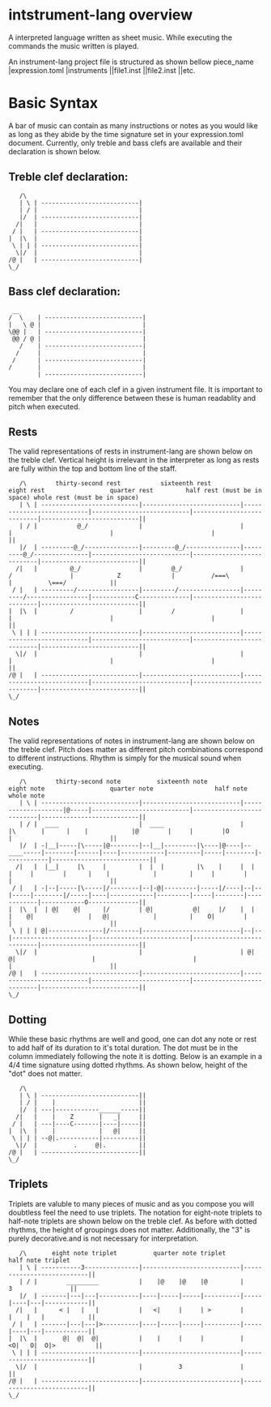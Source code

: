 # intstrument-lang overview
A interpreted language written as sheet music. While executing the commands the music written is played.

An instrument-lang project file is structured as shown bellow
piece_name
|expression.toml
|instruments
||file1.inst
||file2.inst
||etc.

# Basic Syntax
A bar of music can contain as many instructions or notes as you would like as long as they abide by the time signature set in your expression.toml document. Currently, only treble and bass clefs are available and their declaration is shown below.

## Treble clef declaration:

```
   /\
   | \ | ---------------------------|
   | / |                            |
   |/  | ---------------------------|
  /|   |                            |
 / |   | ---------------------------|
|  |\  |                            | 
 \ | | | ---------------------------|
  \|/  |                            | 
/@ |   | ---------------------------|
\_/
```

## Bass clef declaration:

```
 __
/  \    | ---------------------------|
|   \ @ |                            |
\@@ |   | ---------------------------|
 @@ / @ |                            |
   /    | ---------------------------|
  /     |                            | 
 /      | ---------------------------|
/       |                            | 
        | ---------------------------|
```

You may declare one of each clef in a given instrument file. It is important to remember that the only difference between these is human readablity and pitch when executed.

## Rests
The valid representations of rests in instrument-lang are shown below on the treble clef. Vertical height is irrelevant in the interpreter as long as rests are fully within the top and bottom line of the staff.

```
   /\        thirty-second rest           sixteenth rest                eight rest                  quarter rest         half rest (must be in space) whole rest (must be in space)
   | \ | ---------------------------|---------------------------|---------------------------|---------------------------|---------------------------|---------------------------||
   | / |           @_/              |                           |                           |                           |                           |                           ||
   |/  | ---------@_/---------------|---------@_/---------------|---------@_/---------------|---------------------------|---------------------------|---------------------------||
  /|   |         @_/                |        @_/                |          /                |            Z              |          /===\            |          \===/            ||
 / |   | ---------/-----------------|---------/-----------------|---------/-----------------|------------C--------------|---------------------------|---------------------------||
|  |\  |         /                  |        /                  |                           |                           |                           |                           || 
 \ | | | ---------------------------|---------------------------|---------------------------|---------------------------|---------------------------|---------------------------||
  \|/  |                            |                           |                           |                           |                           |                           || 
/@ |   | ---------------------------|---------------------------|---------------------------|---------------------------|---------------------------|---------------------------||
\_/

```

## Notes
The valid representations of notes in instrument-lang are shown below on the treble clef. Pitch does matter as different pitch combinations correspond to different instructions. Rhythm is simply for the musical sound when executing.

```
   /\        thirty-second note          sixteenth note                eight note                  quarter note                 half note                  whole note 
   | \ | ---------------------------|---------------------------|--------------------|@-----|---------------------------|---------------------------|---------------------------||
   | / |  ____                      |  ____                     |           |\       |      |    |            |@        |     |        |O           |                           ||
   |/  | -|__|-----|\-----|@--------|--|__|---------|\----|@----|--____-----|--------|------|----|------------|---------|-----|--------|------------|---------------------------||
  /|   |  |__|     |\     |         |  |  |         |\    |     |  |  |     |        |      |    |            |         |     |        |            |                           ||
 / |   | -|--|-----|\-----|/--------|--|-@|---------|-----|/----|--|--|-----|--------|/-----|----|------------|---------|-----|--------|------------|------------O--------------||
|  |\  |  | @|    @|      |/        | @|           @|     |/    |  |  |    @|               |   @|            |         |    O|        |            |                           || 
 \ | | | @|---------------|/--------|---------------------------|--|--|---------------------|---------------------------|---------------------------|---------------------------||
  \|/  |                            |                           | @| @|                     |                           |                           |                           || 
/@ |   | ---------------------------|---------------------------|---------------------------|---------------------------|---------------------------|---------------------------||
\_/

```

## Dotting
While these basic rhythms are well and good, one can dot any note or rest to add half of its duration to it's total duration. The dot must be in the column immediately following the note it is dotting. Below is an example in a 4/4 time signature using dotted rhythms. As shown below, height of the "dot" does not matter.
```
   /\        
   | \ | ---------------------------||
   | / |    |                       ||
   |/  | ---|------------______-----||
  /|   |    |    Z       |   _|     ||
 / |   | ---|----C-------|----|-----||
|  |\  |    |            |   @|     || 
 \ | | | --@|.-----------|----------||
  \|/  |          .     @|.         || 
/@ |   | ---------------------------||
\_/         

```

## Triplets
Triplets are valuble to many pieces of music and as you compose you will doubtless feel the need to use triplets. The notation for eight-note triplets to half-note triplets are shown below on the treble clef. As before with dotted rhythms, the height of groupings does not matter. Additionally, the "3" is purely decorative.and is not necessary for interpretation.
```
   /\       eight note triplet          quarter note triplet        half note triplet
   | \ | -----------3---------------|---------------------------|---------------------------||
   | / |        _________           |    |@    |@    |@         |          3                ||
   |/  | -------|---|---|-----------|----|-----|-----|----------|-----|----|---|------------||
  /|   |      < |   |   |           |   <|     |     | >        |     |    |   |            ||
 / |   | -------|---|---|>----------|----|-----|-----|----------|-----|----|---|------------||
|  |\  |       @|  @|  @|           |    |     |     |          |   <O|   O|  O|>           || 
 \ | | | ---------------------------|---------------------------|---------------------------||
  \|/  |                            |          3                |                           || 
/@ |   | ---------------------------|---------------------------|---------------------------||
\_/

```
